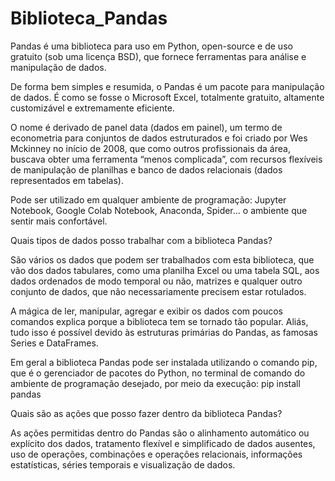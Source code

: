# Biblioteca_Pandas
 
Pandas é uma biblioteca para uso em Python, open-source e de uso gratuito (sob uma licença BSD), que fornece ferramentas para análise e manipulação de dados.

De forma bem simples e resumida, o Pandas é um pacote para manipulação de dados. É como se fosse o Microsoft Excel, totalmente gratuito, altamente customizável e extremamente eficiente.

O nome é derivado de panel data (dados em painel), um termo de econometria para conjuntos de dados estruturados e foi criado por Wes Mckinney no início de 2008, que como outros profissionais da área, buscava obter uma ferramenta “menos complicada”, com recursos flexíveis de manipulação de planilhas e banco de dados relacionais (dados representados em tabelas).

Pode ser utilizado em qualquer ambiente de programação: Jupyter Notebook, Google Colab Notebook, Anaconda, Spider... o ambiente que sentir mais confortável.

Quais tipos de dados posso trabalhar com a biblioteca Pandas?

São vários os dados que podem ser trabalhados com esta biblioteca, que vão dos dados tabulares, como uma planilha Excel ou uma tabela SQL, aos dados ordenados de modo temporal ou não, matrizes e qualquer outro conjunto de dados, que não necessariamente precisem estar rotulados.

A mágica de ler, manipular, agregar e exibir os dados com poucos comandos explica porque a biblioteca tem se tornado tão popular. Aliás, tudo isso é possível devido às estruturas primárias do Pandas, as famosas Series e DataFrames.

Em geral a biblioteca Pandas pode ser instalada utilizando o comando pip, que é o gerenciador de pacotes do Python, no terminal de comando do ambiente de programação desejado, por meio da execução: pip install pandas

Quais são as ações que posso fazer dentro da biblioteca Pandas?

As ações permitidas dentro do Pandas são o alinhamento automático ou explícito dos dados, tratamento flexível e simplificado de dados ausentes, uso de operações, combinações e operações relacionais, informações estatísticas, séries temporais e visualização de dados.

